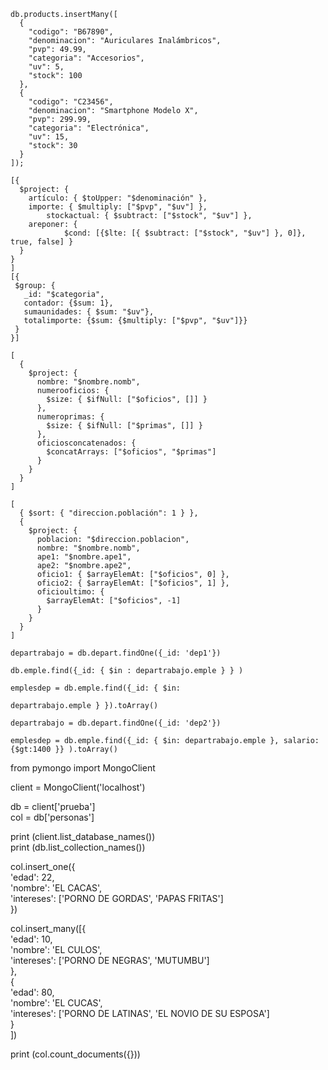 ```
db.products.insertMany([
  {
    "codigo": "B67890",
    "denominacion": "Auriculares Inalámbricos",
    "pvp": 49.99,
    "categoria": "Accesorios",
    "uv": 5,
    "stock": 100
  },
  {
    "codigo": "C23456",
    "denominacion": "Smartphone Modelo X",
    "pvp": 299.99,
    "categoria": "Electrónica",
    "uv": 15,
    "stock": 30
  }
]);

[{
  $project: {
    artículo: { $toUpper: "$denominación" }, 
    importe: { $multiply: ["$pvp", "$uv"] },
		stockactual: { $subtract: ["$stock", "$uv"] },
    areponer: {
			$cond: [{$lte: [{ $subtract: ["$stock", "$uv"] }, 0]}, true, false] }
  }
}
]
[{
 $group: {
   _id: "$categoria",
   contador: {$sum: 1},
   sumaunidades: { $sum: "$uv"},
   totalimporte: {$sum: {$multiply: ["$pvp", "$uv"]}}
 } 
}]
```

```
[
  {
    $project: {
      nombre: "$nombre.nomb",
      numerooficios: {
        $size: { $ifNull: ["$oficios", []] }
      },
      numeroprimas: {
        $size: { $ifNull: ["$primas", []] }
      },
      oficiosconcatenados: {
        $concatArrays: ["$oficios", "$primas"]
      }
    }
  }
]
```

```
[
  { $sort: { "direccion.población": 1 } },
  {
    $project: {
      poblacion: "$direccion.poblacion",
      nombre: "$nombre.nomb",
      ape1: "$nombre.ape1",
      ape2: "$nombre.ape2",
      oficio1: { $arrayElemAt: ["$oficios", 0] },
      oficio2: { $arrayElemAt: ["$oficios", 1] },
      oficioultimo: {
        $arrayElemAt: ["$oficios", -1]
      }
    }
  }
]
```

```
departrabajo = db.depart.findOne({_id: 'dep1'})
```

```
db.emple.find({_id: { $in : departrabajo.emple } } )
```

```
emplesdep = db.emple.find({_id: { $in: 
```

```
departrabajo.emple } }).toArray()
```

```
departrabajo = db.depart.findOne({_id: 'dep2'})
```

```
emplesdep = db.emple.find({_id: { $in: departrabajo.emple }, salario: {$gt:1400 }} ).toArray()
```

from pymongo import MongoClient  
  
client = MongoClient('localhost')  
  
db = client['prueba']  
col = db['personas']  
  
print (client.list_database_names())  
print (db.list_collection_names())  
  
col.insert_one({  
    'edad': 22,  
    'nombre': 'EL CACAS',  
    'intereses': ['PORNO DE GORDAS', 'PAPAS FRITAS']  
    })
    
col.insert_many([{  
        'edad': 10,  
        'nombre': 'EL CULOS',  
        'intereses': ['PORNO DE NEGRAS', 'MUTUMBU']  
    },  
    {  
        'edad': 80,  
        'nombre': 'EL CUCAS',  
        'intereses': ['PORNO DE LATINAS', 'EL NOVIO DE SU ESPOSA']  
    }  
])  
  
print (col.count_documents({}))